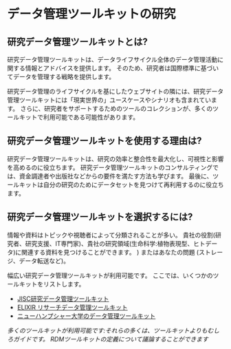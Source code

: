 # データ管理ツールキットの研究

## 研究データ管理ツールキットとは?

研究データ管理ツールキットは、データライフサイクル全体のデータ管理活動に関する情報とアドバイスを提供します。 そのため、研究者は国際標準に基づいてデータを管理する戦略を提供します。

研究データ管理のライフサイクルを基にしたウェブサイトの隣には、研究データ管理ツールキットには「現実世界の」ユースケースやシナリオも含まれています。 さらに、研究者をサポートするためのツールのコレクションが、多くのツールキットで利用可能である可能性があります。


## 研究データ管理ツールキットを使用する理由は?

研究データ管理ツールキットは、研究の効率と整合性を最大化し、可視性と影響を高めるのに役立ちます。 研究データ管理ツールキットのコンサルティングでは、資金調達者や出版社などからの要件を満たす方法も学びます。 最後に、ツールキットは自分の研究のためにデータセットを見つけて再利用するのに役立ちます。


## 研究データ管理ツールキットを選択するには?

情報や資料はトピックや視聴者によって分類されることが多い。 貴社の役割(研究者、研究支援、IT専門家)、貴社の研究領域(生命科学:植物表現型、ヒトデータ)に関連する資料を見つけることができます。 ) またはあなたの問題 (ストレージ、データ転送など)。


幅広い研究データ管理ツールキットが利用可能です。 ここでは、いくつかのツールキットをリストします。

* [JISC研究データ管理ツールキット](https://www.jisc.ac.uk/guides/rdm-toolkit)
* [ELIXIR リサーチデータ管理ツールキット](https://rdm.elixir-europe.org/index.html)
* [ニューハンプシャー大学のデータ管理ツールキット](https://libraryguides.unh.edu/datamanagement)

*多くのツールキットが利用可能です:それらの多くは、ツールキットよりもむしろガイドです。 RDMツールキットの定義について議論することができます*
